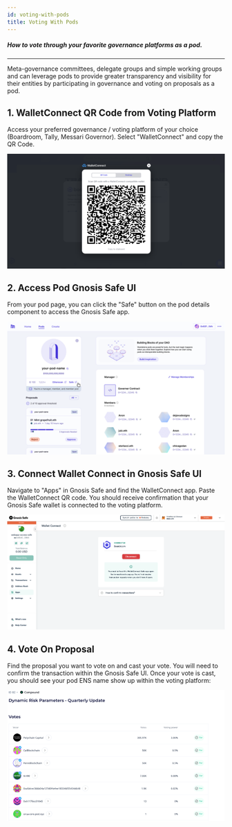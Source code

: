 ```yaml
---
id: voting-with-pods
title: Voting With Pods
---
```


##### How to vote through your favorite governance platforms as a pod.
---

Meta-governance committees, delegate groups and simple working groups and can leverage pods to provide greater transparency and visibility for their entities by participating in governance and voting on proposals as a pod.

## 1. WalletConnect QR Code from Voting Platform
Access your preferred governance / voting platform of your choice (Boardroom, Tally, Messari Governor). Select "WalletConnect" and  copy the QR Code. 

![Voting With Pods](./img/VotingWithPods1.png)

## 2. Access Pod Gnosis Safe UI
From your pod page, you can click the "Safe" button on the pod details component to access the Gnosis Safe app.

![Voting With Pods](./img/VotingWithPods2.png)

## 3. Connect Wallet Connect in Gnosis Safe UI
Navigate to "Apps" in Gnosis Safe and find the WalletConnect app. Paste the WalletConnect QR code. You should receive confirmation that your Gnosis Safe wallet is connected to the voting platform.

![Voting With Pods](./img/VotingWithPods3.png)

## 4. Vote On Proposal
Find the proposal you want to vote on and cast your vote. You will need to confirm the transaction within the Gnosis Safe UI.
Once your vote is cast, you should see your pod ENS name show up within the voting platform:

![Voting With Pods](./img/VotingWithPods4.png)